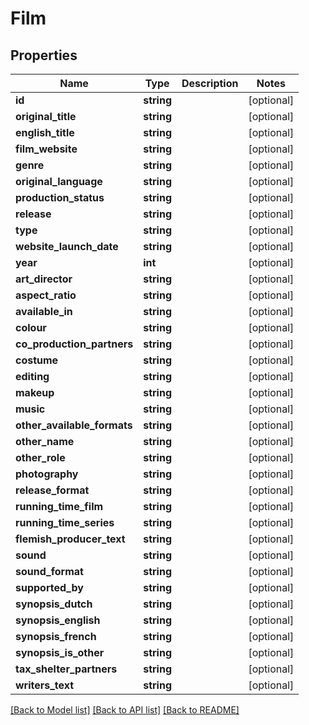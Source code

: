 # Film

## Properties
Name | Type | Description | Notes
------------ | ------------- | ------------- | -------------
**id** | **string** |  | [optional] 
**original_title** | **string** |  | [optional] 
**english_title** | **string** |  | [optional] 
**film_website** | **string** |  | [optional] 
**genre** | **string** |  | [optional] 
**original_language** | **string** |  | [optional] 
**production_status** | **string** |  | [optional] 
**release** | **string** |  | [optional] 
**type** | **string** |  | [optional] 
**website_launch_date** | **string** |  | [optional] 
**year** | **int** |  | [optional] 
**art_director** | **string** |  | [optional] 
**aspect_ratio** | **string** |  | [optional] 
**available_in** | **string** |  | [optional] 
**colour** | **string** |  | [optional] 
**co_production_partners** | **string** |  | [optional] 
**costume** | **string** |  | [optional] 
**editing** | **string** |  | [optional] 
**makeup** | **string** |  | [optional] 
**music** | **string** |  | [optional] 
**other_available_formats** | **string** |  | [optional] 
**other_name** | **string** |  | [optional] 
**other_role** | **string** |  | [optional] 
**photography** | **string** |  | [optional] 
**release_format** | **string** |  | [optional] 
**running_time_film** | **string** |  | [optional] 
**running_time_series** | **string** |  | [optional] 
**flemish_producer_text** | **string** |  | [optional] 
**sound** | **string** |  | [optional] 
**sound_format** | **string** |  | [optional] 
**supported_by** | **string** |  | [optional] 
**synopsis_dutch** | **string** |  | [optional] 
**synopsis_english** | **string** |  | [optional] 
**synopsis_french** | **string** |  | [optional] 
**synopsis_is_other** | **string** |  | [optional] 
**tax_shelter_partners** | **string** |  | [optional] 
**writers_text** | **string** |  | [optional] 

[[Back to Model list]](../../README.md#documentation-for-models) [[Back to API list]](../../README.md#documentation-for-api-endpoints) [[Back to README]](../../README.md)

